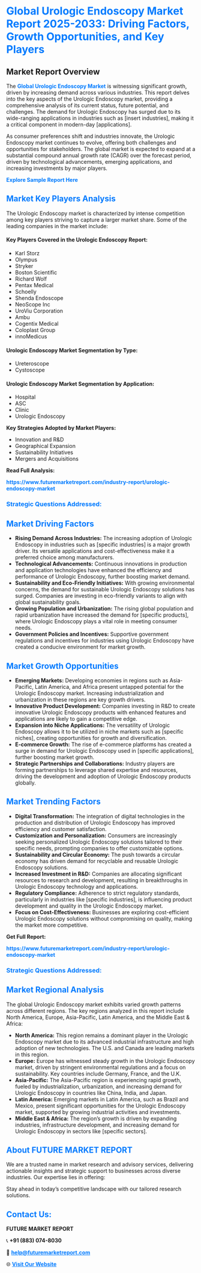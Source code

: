 <h1 style="color: #007BFF;">Global Urologic Endoscopy Market Report 2025-2033: Driving Factors, Growth Opportunities, and Key Players</h1>

<section id="overview">
<h2>Market Report Overview</h2>
<p>The <a href="https://www.futuremarketreport.com/industry-report/urologic-endoscopy-market" style="color: #007BFF; text-decoration: none;"><strong>Global Urologic Endoscopy Market</strong></a> is witnessing significant growth, driven by increasing demand across various industries. This report delves into the key aspects of the Urologic Endoscopy market, providing a comprehensive analysis of its current status, future potential, and challenges. The demand for Urologic Endoscopy has surged due to its wide-ranging applications in industries such as [insert industries], making it a critical component in modern-day [applications].</p>
<p>As consumer preferences shift and industries innovate, the Urologic Endoscopy market continues to evolve, offering both challenges and opportunities for stakeholders. The global market is expected to expand at a substantial compound annual growth rate (CAGR) over the forecast period, driven by technological advancements, emerging applications, and increasing investments by major players.</p>
</section>

<section id="overview">
<p><a href="https://www.futuremarketreport.com/request-sample/reportId=127235" style="color: #007BFF; text-decoration: none;"><strong>Explore Sample Report Here</strong></a></p>
</section>

<section id="key-players">
<h2 style="color: #007BFF;">Market Key Players Analysis</h2>
<p>The Urologic Endoscopy market is characterized by intense competition among key players striving to capture a larger market share. Some of the leading companies in the market include:</p>
<h4>Key Players Covered in the Urologic Endoscopy Report:</h4>
<ul><li>Karl Storz</li><li>Olympus</li><li>Stryker</li><li>Boston Scientific</li><li>Richard Wolf</li><li>Pentax Medical</li><li>Schoelly</li><li>Shenda Endoscope</li><li>NeoScope Inc</li><li>UroViu Corporation</li><li>Ambu</li><li>Cogentix Medical</li><li>Coloplast Group</li><li>innoMedicus</li></ul>
<h4>Urologic Endoscopy Market Segmentation by Type:</h4>
<ul><li>Ureteroscope</li><li>Cystoscope</li></ul>

<h4>Urologic Endoscopy Market Segmentation by Application:</h4>
<ul><li>Hospital</li><li>ASC</li><li>Clinic</li><li>Urologic Endoscopy</li></ul>
<p><strong>Key Strategies Adopted by Market Players:</strong></p>
<ul>
<li>Innovation and R&D</li>
<li>Geographical Expansion</li>
<li>Sustainability Initiatives</li>
<li>Mergers and Acquisitions</li>
</ul>
</section>

<section>
<p><strong>Read Full Analysis: </strong></p><a href="https://www.futuremarketreport.com/industry-report/urologic-endoscopy-market" style="color: #007BFF; text-decoration: none;"><strong>https://www.futuremarketreport.com/industry-report/urologic-endoscopy-market</strong></a>
<h3 style="color: #007BFF;">Strategic Questions Addressed:</h3>
</section>

<section id="driving-factors">
<h2 style="color: #007BFF;">Market Driving Factors</h2>
<ul>
<li><strong>Rising Demand Across Industries:</strong> The increasing adoption of Urologic Endoscopy in industries such as [specific industries] is a major growth driver. Its versatile applications and cost-effectiveness make it a preferred choice among manufacturers.</li>
<li><strong>Technological Advancements:</strong> Continuous innovations in production and application technologies have enhanced the efficiency and performance of Urologic Endoscopy, further boosting market demand.</li>
<li><strong>Sustainability and Eco-Friendly Initiatives:</strong> With growing environmental concerns, the demand for sustainable Urologic Endoscopy solutions has surged. Companies are investing in eco-friendly variants to align with global sustainability goals.</li>
<li><strong>Growing Population and Urbanization:</strong> The rising global population and rapid urbanization have increased the demand for [specific products], where Urologic Endoscopy plays a vital role in meeting consumer needs.</li>
<li><strong>Government Policies and Incentives:</strong> Supportive government regulations and incentives for industries using Urologic Endoscopy have created a conducive environment for market growth.</li>
</ul>
</section>

<section id="growth-opportunities">
<h2 style="color: #007BFF;">Market Growth Opportunities</h2>
<ul>
<li><strong>Emerging Markets:</strong> Developing economies in regions such as Asia-Pacific, Latin America, and Africa present untapped potential for the Urologic Endoscopy market. Increasing industrialization and urbanization in these regions are key growth drivers.</li>
<li><strong>Innovative Product Development:</strong> Companies investing in R&D to create innovative Urologic Endoscopy products with enhanced features and applications are likely to gain a competitive edge.</li>
<li><strong>Expansion into Niche Applications:</strong> The versatility of Urologic Endoscopy allows it to be utilized in niche markets such as [specific niches], creating opportunities for growth and diversification.</li>
<li><strong>E-commerce Growth:</strong> The rise of e-commerce platforms has created a surge in demand for Urologic Endoscopy used in [specific applications], further boosting market growth.</li>
<li><strong>Strategic Partnerships and Collaborations:</strong> Industry players are forming partnerships to leverage shared expertise and resources, driving the development and adoption of Urologic Endoscopy products globally.</li>
</ul>
</section>

<section id="trending-factors">
<h2 style="color: #007BFF;">Market Trending Factors</h2>
<ul>
<li><strong>Digital Transformation:</strong> The integration of digital technologies in the production and distribution of Urologic Endoscopy has improved efficiency and customer satisfaction.</li>
<li><strong>Customization and Personalization:</strong> Consumers are increasingly seeking personalized Urologic Endoscopy solutions tailored to their specific needs, prompting companies to offer customizable options.</li>
<li><strong>Sustainability and Circular Economy:</strong> The push towards a circular economy has driven demand for recyclable and reusable Urologic Endoscopy solutions.</li>
<li><strong>Increased Investment in R&D:</strong> Companies are allocating significant resources to research and development, resulting in breakthroughs in Urologic Endoscopy technology and applications.</li>
<li><strong>Regulatory Compliance:</strong> Adherence to strict regulatory standards, particularly in industries like [specific industries], is influencing product development and quality in the Urologic Endoscopy market.</li>
<li><strong>Focus on Cost-Effectiveness:</strong> Businesses are exploring cost-efficient Urologic Endoscopy solutions without compromising on quality, making the market more competitive.</li>
</ul>
</section>

<section>
<p><strong>Get Full Report: </strong></p><a href="https://www.futuremarketreport.com/industry-report/urologic-endoscopy-market" style="color: #007BFF; text-decoration: none;"><strong>https://www.futuremarketreport.com/industry-report/urologic-endoscopy-market</strong></a>
<h3 style="color: #007BFF;">Strategic Questions Addressed:</h3>
</section>


<section id="regional-analysis">
<h2 style="color: #007BFF;">Market Regional Analysis</h2>
<p>The global Urologic Endoscopy market exhibits varied growth patterns across different regions. The key regions analyzed in this report include North America, Europe, Asia-Pacific, Latin America, and the Middle East & Africa:</p>
<ul>
<li><strong>North America:</strong> This region remains a dominant player in the Urologic Endoscopy market due to its advanced industrial infrastructure and high adoption of new technologies. The U.S. and Canada are leading markets in this region.</li>
<li><strong>Europe:</strong> Europe has witnessed steady growth in the Urologic Endoscopy market, driven by stringent environmental regulations and a focus on sustainability. Key countries include Germany, France, and the U.K.</li>
<li><strong>Asia-Pacific:</strong> The Asia-Pacific region is experiencing rapid growth, fueled by industrialization, urbanization, and increasing demand for Urologic Endoscopy in countries like China, India, and Japan.</li>
<li><strong>Latin America:</strong> Emerging markets in Latin America, such as Brazil and Mexico, present significant opportunities for the Urologic Endoscopy market, supported by growing industrial activities and investments.</li>
<li><strong>Middle East & Africa:</strong> The region’s growth is driven by expanding industries, infrastructure development, and increasing demand for Urologic Endoscopy in sectors like [specific sectors].</li>
</ul>
</section>

<footer>
<h2 style="color: #007BFF;">About FUTURE MARKET REPORT</h2>
<p>We are a trusted name in market research and advisory services, delivering actionable insights and strategic support to businesses across diverse industries. Our expertise lies in offering:</p>

<p>Stay ahead in today’s competitive landscape with our tailored research solutions.</p>

<h2 style="color: #007BFF;">Contact Us:</h2>
<p><strong>FUTURE MARKET REPORT</strong></p>
<p>📞 <strong>+91 (883) 074-8030</strong></p>
<p>📧 <strong><a href="mailto:help@futuremarketreport.com" style="color: #007BFF;">help@futuremarketreport.com</a></strong></p>
<p>🌐 <strong><a href="https://www.futuremarketreport.com/" style="color: #007BFF;">Visit Our Website</a></strong></p>
</footer>